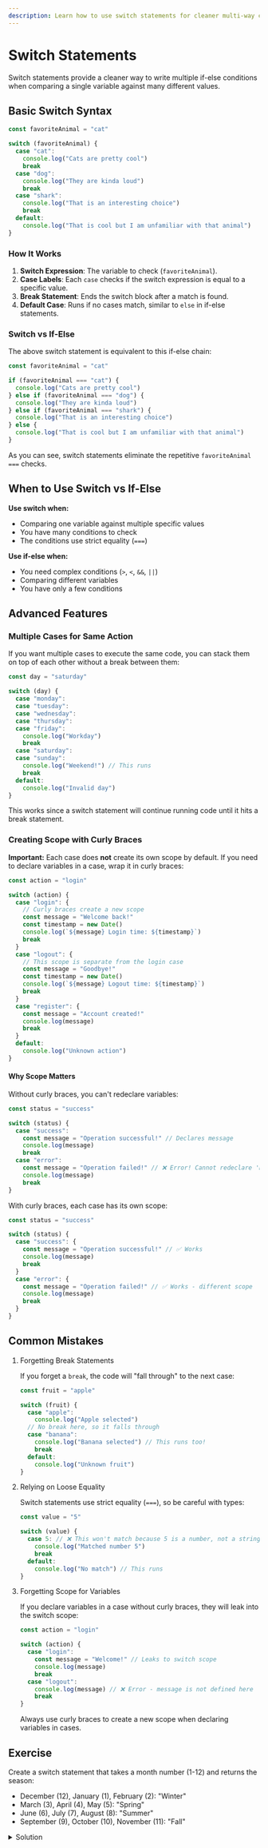 ```yaml
---
description: Learn how to use switch statements for cleaner multi-way conditional logic and how to create scoped blocks for each case.
---
```


# Switch Statements

Switch statements provide a cleaner way to write multiple if-else conditions when comparing a single variable against many different values.

## Basic Switch Syntax

```javascript
const favoriteAnimal = "cat"

switch (favoriteAnimal) {
  case "cat":
    console.log("Cats are pretty cool")
    break
  case "dog":
    console.log("They are kinda loud")
    break
  case "shark":
    console.log("That is an interesting choice")
    break
  default:
    console.log("That is cool but I am unfamiliar with that animal")
}
```

### How It Works

1. **Switch Expression**: The variable to check (`favoriteAnimal`).
2. **Case Labels**: Each `case` checks if the switch expression is equal to a specific value.
3. **Break Statement**: Ends the switch block after a match is found.
4. **Default Case**: Runs if no cases match, similar to `else` in if-else statements.

### Switch vs If-Else

The above switch statement is equivalent to this if-else chain:

```javascript
const favoriteAnimal = "cat"

if (favoriteAnimal === "cat") {
  console.log("Cats are pretty cool")
} else if (favoriteAnimal === "dog") {
  console.log("They are kinda loud")
} else if (favoriteAnimal === "shark") {
  console.log("That is an interesting choice")
} else {
  console.log("That is cool but I am unfamiliar with that animal")
}
```

As you can see, switch statements eliminate the repetitive `favoriteAnimal ===` checks.

## When to Use Switch vs If-Else

**Use switch when:**

- Comparing one variable against multiple specific values
- You have many conditions to check
- The conditions use strict equality (`===`)

**Use if-else when:**

- You need complex conditions (`>`, `<`, `&&`, `||`)
- Comparing different variables
- You have only a few conditions

## Advanced Features

### Multiple Cases for Same Action

If you want multiple cases to execute the same code, you can stack them on top of each other without a break between them:

```javascript
const day = "saturday"

switch (day) {
  case "monday":
  case "tuesday":
  case "wednesday":
  case "thursday":
  case "friday":
    console.log("Workday")
    break
  case "saturday":
  case "sunday":
    console.log("Weekend!") // This runs
    break
  default:
    console.log("Invalid day")
}
```

This works since a switch statement will continue running code until it hits a break statement.

### Creating Scope with Curly Braces

**Important:** Each case does **not** create its own scope by default. If you need to declare variables in a case, wrap it in curly braces:

```javascript
const action = "login"

switch (action) {
  case "login": {
    // Curly braces create a new scope
    const message = "Welcome back!"
    const timestamp = new Date()
    console.log(`${message} Login time: ${timestamp}`)
    break
  }
  case "logout": {
    // This scope is separate from the login case
    const message = "Goodbye!"
    const timestamp = new Date()
    console.log(`${message} Logout time: ${timestamp}`)
    break
  }
  case "register": {
    const message = "Account created!"
    console.log(message)
    break
  }
  default:
    console.log("Unknown action")
}
```

#### Why Scope Matters

Without curly braces, you can't redeclare variables:

```javascript
const status = "success"

switch (status) {
  case "success":
    const message = "Operation successful!" // Declares message
    console.log(message)
    break
  case "error":
    const message = "Operation failed!" // ❌ Error! Cannot redeclare 'message'
    console.log(message)
    break
}
```

With curly braces, each case has its own scope:

```javascript
const status = "success"

switch (status) {
  case "success": {
    const message = "Operation successful!" // ✅ Works
    console.log(message)
    break
  }
  case "error": {
    const message = "Operation failed!" // ✅ Works - different scope
    console.log(message)
    break
  }
}
```

## Common Mistakes

1. Forgetting Break Statements

   If you forget a `break`, the code will "fall through" to the next case:

   ```javascript
   const fruit = "apple"

   switch (fruit) {
     case "apple":
       console.log("Apple selected")
     // No break here, so it falls through
     case "banana":
       console.log("Banana selected") // This runs too!
       break
     default:
       console.log("Unknown fruit")
   }
   ```

2. Relying on Loose Equality

   Switch statements use strict equality (`===`), so be careful with types:

   ```javascript
   const value = "5"

   switch (value) {
     case 5: // ❌ This won't match because 5 is a number, not a string
       console.log("Matched number 5")
       break
     default:
       console.log("No match") // This runs
   }
   ```

3. Forgetting Scope for Variables

   If you declare variables in a case without curly braces, they will leak into the switch scope:

   ```javascript
   const action = "login"

   switch (action) {
     case "login":
       const message = "Welcome!" // Leaks to switch scope
       console.log(message)
       break
     case "logout":
       console.log(message) // ❌ Error - message is not defined here
       break
   }
   ```

   Always use curly braces to create a new scope when declaring variables in cases.

## Exercise

Create a switch statement that takes a month number (1-12) and returns the season:

- December (12), January (1), February (2): "Winter"
- March (3), April (4), May (5): "Spring"
- June (6), July (7), August (8): "Summer"
- September (9), October (10), November (11): "Fall"

<details>
<summary>Solution</summary>

```javascript
function getSeason(month) {
  switch (month) {
    case 12:
    case 1:
    case 2:
      return "Winter"
    case 3:
    case 4:
    case 5:
      return "Spring"
    case 6:
    case 7:
    case 8:
      return "Summer"
    case 9:
    case 10:
    case 11:
      return "Fall"
    default:
      return "Invalid month"
  }
}

console.log(getSeason(7)) // "Summer"
console.log(getSeason(13)) // "Invalid month"
```

</details>
